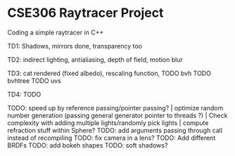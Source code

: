 # CSE306 Raytracer Project
 Coding a simple raytracer in C++

TD1: Shadows, mirrors done, transparency too

TD2: indirect lighting, antialiasing, depth of field, motion blur

TD3: cat rendered (fixed albedo), rescaling function, TODO bvh TODO bvhtree TODO uvs 

TD4: TODO

TODO: speed up by reference passing/pointer passing? | optimize random number generation (passing general generator pointer to threads ?) | Check complexity with adding multiple lights/randomly pick lights | compute refraction stuff within Sphere?
TODO: add arguments passing through call instead of recompiling
TODO: fix camera in a lens?
TODO: Add different BRDFs
TODO: add bokeh shapes
TODO: soft shadows?

